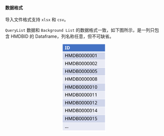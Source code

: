 #### 数据格式

导入文件格式支持 `xlsx` 和 `csv`。

`QueryList` 数据和 `Background List` 的数据格式一致，如下图所示，是一列只包含 HMDBID 的 Dataframe，列名称任意，但不可缺省。

<center>
<img src="img/bioenrich-query-sampledata.svg" width="140px">
</center>




<center></center>

